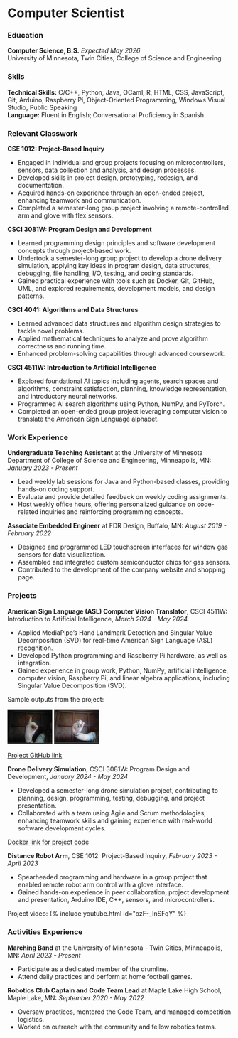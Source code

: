 # Computer Scientist

### Education
**Computer Science, B.S.** _Expected May 2026_ <br />
University of Minnesota, Twin Cities, College of Science and Engineering

### Skils
**Technical Skills:** C/C++, Python, Java, OCaml, R, HTML, CSS, JavaScript, Git, Arduino, Raspberry Pi, Object-Oriented Programming, Windows Visual Studio, Public Speaking <br />
**Language:** Fluent in English; Conversational Proficiency in Spanish

### Relevant Classwork
**CSE 1012: Project-Based Inquiry**
* Engaged in individual and group projects focusing on microcontrollers, sensors, data collection and analysis, and design processes.
* Developed skills in project design, prototyping, redesign, and documentation.
* Acquired hands-on experience through an open-ended project, enhancing teamwork and communication.
* Completed a semester-long group project involving a remote-controlled arm and glove with flex sensors.
  
**CSCI 3081W: Program Design and Development**
* Learned programming design principles and software development concepts through project-based work.
* Undertook a semester-long group project to develop a drone delivery simulation, applying key ideas in program design, data structures, debugging, file handling, I/O, testing, and coding standards.
* Gained practical experience with tools such as Docker, Git, GitHub, UML, and explored requirements, development models, and design patterns.

**CSCI 4041: Algorithms and Data Structures**
* Learned advanced data structures and algorithm design strategies to tackle novel problems.
* Applied mathematical techniques to analyze and prove algorithm correctness and running time.
* Enhanced problem-solving capabilities through advanced coursework.

**CSCI 4511W: Introduction to Artificial Intelligence**
* Explored foundational AI topics including agents, search spaces and algorithms, constraint satisfaction, planning, knowledge representation, and introductory neural networks.
* Programmed AI search algorithms using Python, NumPy, and PyTorch.
* Completed an open-ended group project leveraging computer vision to translate the American Sign Language alphabet.

### Work Experience
**Undergraduate Teaching Assistant** at the University of Minnesota Department of College of Science and Engineering, Minneapolis, MN: _January 2023 - Present_
* Lead weekly lab sessions for Java and Python-based classes, providing hands-on coding support.
* Evaluate and provide detailed feedback on weekly coding assignments.
* Host weekly office hours, offering personalized guidance on code-related inquiries and reinforcing programming concepts.

**Associate Embedded Engineer** at FDR Design, Buffalo, MN: _August 2019 - February 2022_
* Designed and programmed LED touchscreen interfaces for window gas sensors for data visualization.
* Assembled and integrated custom semiconductor chips for gas sensors.
* Contributed to the development of the company website and shopping page.

### Projects
**American Sign Language (ASL) Computer Vision Translator**, CSCI 4511W: Introduction to Artificial Intelligence, _March 2024 - May 2024_
* Applied MediaPipe’s Hand Landmark Detection and Singular Value Decomposition (SVD) for real-time American Sign Language (ASL) recognition.
* Developed Python programming and Raspberry Pi hardware, as well as integration.
* Gained experience in group work, Python, NumPy, artificial intelligence, computer vision, Raspberry Pi, and linear algebra applications, including Singular Value Decomposition (SVD).

Sample outputs from the project:

<img src="https://github.com/gretab5802/gretab5802.github.io/blob/main/assets/images/ASLdGuess.png" width=20% height=20%>
<img src="https://github.com/gretab5802/gretab5802.github.io/blob/main/assets/images/ASLnGuess.png" width=20% height=20%>

[Project GitHub link](https://github.com/gretab5802/asl-recognition) <br />

**Drone Delivery Simulation**, CSCI 3081W: Program Design and Development, _January 2024 - May 2024_
* Developed a semester-long drone simulation project, contributing to planning, design, programming, testing, debugging, and project presentation.
* Collaborated with a team using Agile and Scrum methodologies, enhancing teamwork skills and gaining experience with real-world software development cycles.

[Docker link for project code](https://hub.docker.com/repository/docker/brow6801/drone_sim/general) <br />

**Distance Robot Arm**, CSE 1012: Project-Based Inquiry, _February 2023 - April 2023_
* Spearheaded programming and hardware in a group project that enabled remote robot arm control with a glove interface.
* Gained hands-on experience in peer collaboration, project development and presentation, Arduino IDE, C++, sensors, and microcontrollers.

Project video:
{% include youtube.html id="ozF-_InSFqY" %} <br />

### Activities Experience
**Marching Band** at the University of Minnesota - Twin Cities, Minneapolis, MN: _April 2023 - Present_
* Participate as a dedicated member of the drumline.
* Attend daily practices and perform at home football games.

**Robotics Club Captain and Code Team Lead** at Maple Lake High School, Maple Lake, MN: _September 2020 - May 2022_
* Oversaw practices, mentored the Code Team, and managed competition logistics.
* Worked on outreach with the community and fellow robotics teams.
